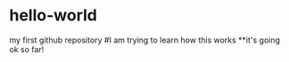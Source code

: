 # hello-world
my first github repository
#I am trying to learn how this works
**it's going ok so far!
